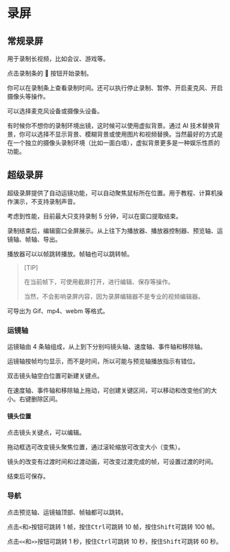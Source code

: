 # 录屏

## 常规录屏

用于录制长视频，比如会议、游戏等。

点击录制条的 🔴 按钮开始录制。

你可以在录制条上查看录制时间。还可以执行停止录制、暂停、开启麦克风、开启摄像头等操作。

可以选择麦克风设备或摄像头设备。

有时候你不想你的录制环境出镜，这时候可以使用虚拟背景。通过 AI 技术替换背景，你可以选择不显示背景、模糊背景或使用图片和视频替换。当然最好的方式是在一个独立的摄像头录制环境（比如一面白墙），虚拟背景更多是一种娱乐性质的功能。

## 超级录屏

超级录屏提供了自动运镜功能，可以自动聚焦鼠标所在位置。用于教程、计算机操作演示，不支持录制声音。

考虑到性能，目前最大只支持录制 5 分钟，可以在窗口提取结束。

录制结束后，编辑窗口全屏展示。从上往下为播放器、播放器控制器、预览轴、运镜轴、帧轴、导出。

播放器可以以帧跳转播放。帧轴也可以跳转帧。

> [TIP]
>
> 在当前帧下，可使用截屏打开，进行编辑、保存等操作。
>
> 当然，不会影响录屏内容，因为录屏编辑器不是专业的视频编辑器。

可导出为 Gif、mp4、webm 等格式。

### 运镜轴

运镜轴由 4 条轴组成，从上到下分别吗镜头轴、速度轴、事件轴和移除轴。

运镜轴按帧均匀显示，而不是时间，所以可能与预览轴播放指示有错位。

双击镜头轴空白位置可新建关键点。

在速度轴、事件轴和移除轴上拖动，可创建关键区间，可以移动和改变他们的大小。右键删除区间。

#### 镜头位置

点击镜头关键点，可以编辑。

拖动框选可改变镜头聚焦位置，通过滚轮缩放可改变大小（变焦）。

镜头的改变有过渡时间和过渡动画，可改变过渡完成的帧，可设置过渡的时间。

结束后可保存。

### 导航

点击预览轴、运镜轴顶部、帧轴都可以跳转。

点击`<`和`>`按钮可跳转 1 帧，按住<kbd>Ctrl</kbd>可跳转 10 帧，按住<kbd>Shift</kbd>可跳转 100 帧。

点击`<<`和`>>`按钮可跳转 1 秒，按住<kbd>Ctrl</kbd>可跳转 10 秒，按住<kbd>Shift</kbd>可跳转 60 秒。
